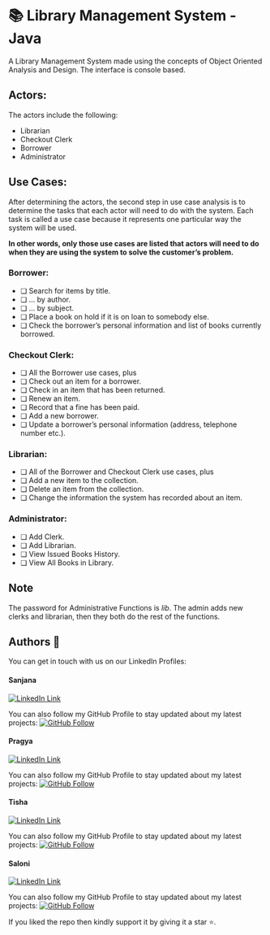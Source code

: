 # 📚 Library Management System -Java



A Library Management System made using the concepts of Object Oriented Analysis and Design. The interface is console based. 


## Actors:
The actors include the following: 
* Librarian
* Checkout Clerk
* Borrower
* Administrator

## Use Cases:
After determining the actors, the second step in use case analysis is to determine the tasks that each actor will need to do with the system. Each task is called a use case because it represents one particular way the system will be used.

**In other words, only those use cases are listed that actors will need to do when they are using the system to solve the customer’s problem.** 

### Borrower:
* ❏ Search for items by title.
* ❏ ... by author.
* ❏ ... by subject.
* ❏ Place a book on hold if it is on loan to somebody else.
* ❏ Check  the  borrower’s  personal  information  and  list  of  books  currently
borrowed.

### Checkout Clerk:
* ❏ All the Borrower use cases, plus
* ❏ Check out an item for a borrower.
* ❏ Check in an item that has been returned.
* ❏ Renew an item.
* ❏ Record that a fine has been paid.
* ❏ Add a new borrower.
* ❏ Update a borrower’s personal information (address, telephone number etc.).

### Librarian:
* ❏ All of the Borrower and Checkout Clerk use cases, plus
* ❏ Add a new item to the collection.
* ❏ Delete an item from the collection.
* ❏ Change the information the system has recorded about an item.

### Administrator:
* ❏ Add Clerk.
* ❏ Add Librarian.
* ❏ View Issued Books History.
* ❏ View All Books in Library.


## Note
The password for Administrative Functions is *lib*. The admin adds new clerks and librarian, then they both do the rest of the functions.


## Authors 👋

You can get in touch with us on our LinkedIn Profiles:

#### Sanjana 

[![LinkedIn Link](https://img.shields.io/badge/Connect-SanjanaMeena-blue.svg?logo=linkedin&longCache=true&style=social&label=Follow)](https://www.linkedin.com/in/sanjana-meena-4b961a258)

You can also follow my GitHub Profile to stay updated about my latest projects: [![GitHub Follow](https://img.shields.io/badge/Connect-SanjanaaM-blue.svg?logo=Github&longCache=true&style=social&label=Follow)](https://github.com/SanjanaaM)

#### Pragya

[![LinkedIn Link](https://img.shields.io/badge/Connect-pragya-blue.svg?logo=linkedin&longCache=true&style=social&label=Follow)](https://www.linkedin.com/in/harismuneer)

You can also follow my GitHub Profile to stay updated about my latest projects: [![GitHub Follow](https://img.shields.io/badge/Connect-pragya-blue.svg?logo=Github&longCache=true&style=social&label=Follow)](https://github.com/harismuneer)

#### Tisha 

[![LinkedIn Link](https://img.shields.io/badge/Connect-tisha-blue.svg?logo=linkedin&longCache=true&style=social&label=Follow)](https://www.linkedin.com/in/tisha-124aa1256)

You can also follow my GitHub Profile to stay updated about my latest projects: [![GitHub Follow](https://img.shields.io/badge/Connect-harismuneer-blue.svg?logo=Github&longCache=true&style=social&label=Follow)](https://github.com/harismuneer)

#### Saloni 

[![LinkedIn Link](https://img.shields.io/badge/Connect-salonisingh-blue.svg?logo=linkedin&longCache=true&style=social&label=Connect)](https://www.linkedin.com/in/saloni-singh-15963b255)

You can also follow my GitHub Profile to stay updated about my latest projects: [![GitHub Follow](https://img.shields.io/badge/Connect-saloni--singh2005-blue.svg?logo=Github&longCache=true&style=social&label=Follow)](https://github.com/saloni-singh2005)

If you liked the repo then kindly support it by giving it a star ⭐.

                                                     
